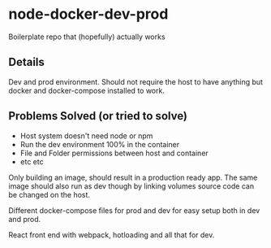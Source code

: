 # node-docker-dev-prod
Boilerplate repo that (hopefully) actually works

## Details

Dev and prod environment. Should not require the host to have anything but
docker and docker-compose installed to work.

## Problems Solved (or tried to solve)

* Host system doesn't need node or npm
* Run the dev environment 100% in the container
* File and Folder permissions between host and container
* etc etc

Only building an image, should result in a production ready app. The same image
should also run as dev though by linking volumes source code can be changed on
the host.

Different docker-compose files for prod and dev for easy setup both in dev and
prod.

React front end with webpack, hotloading and all that for dev. 
